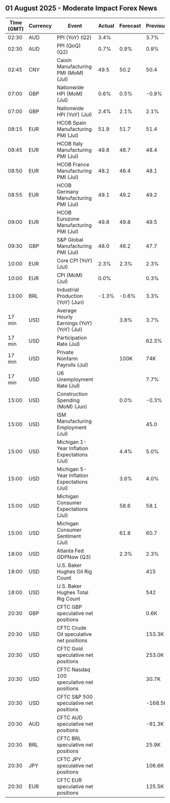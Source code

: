 ## 01 August 2025 - Moderate Impact Forex News

| Time (GMT) | Currency | Event | Actual | Forecast | Previous |
|------|----------|-------|--------|----------|----------|
| 02:30 | AUD | PPI (YoY) (Q2) | 3.4% |  | 3.7% |
| 02:30 | AUD | PPI (QoQ) (Q2) | 0.7% | 0.9% | 0.9% |
| 02:45 | CNY | Caixin Manufacturing PMI (MoM) (Jul) | 49.5 | 50.2 | 50.4 |
| 07:00 | GBP | Nationwide HPI (MoM) (Jul) | 0.6% | 0.5% | -0.9% |
| 07:00 | GBP | Nationwide HPI (YoY) (Jul) | 2.4% | 2.1% | 2.1% |
| 08:15 | EUR | HCOB Spain Manufacturing PMI (Jul) | 51.9 | 51.7 | 51.4 |
| 08:45 | EUR | HCOB Italy Manufacturing PMI (Jul) | 49.8 | 48.7 | 48.4 |
| 08:50 | EUR | HCOB France Manufacturing PMI (Jul) | 48.2 | 48.4 | 48.1 |
| 08:55 | EUR | HCOB Germany Manufacturing PMI (Jul) | 49.1 | 49.2 | 49.2 |
| 09:00 | EUR | HCOB Eurozone Manufacturing PMI (Jul) | 49.8 | 49.8 | 49.5 |
| 09:30 | GBP | S&P Global Manufacturing PMI (Jul) | 48.0 | 48.2 | 47.7 |
| 10:00 | EUR | Core CPI (YoY) (Jul) | 2.3% | 2.3% | 2.3% |
| 10:00 | EUR | CPI (MoM) (Jul) | 0.0% |  | 0.3% |
| 13:00 | BRL | Industrial Production (YoY) (Jun) | -1.3% | -0.6% | 3.3% |
| 17 min | USD | Average Hourly Earnings (YoY) (YoY) (Jul) |  | 3.8% | 3.7% |
| 17 min | USD | Participation Rate (Jul) |  |  | 62.3% |
| 17 min | USD | Private Nonfarm Payrolls (Jul) |  | 100K | 74K |
| 17 min | USD | U6 Unemployment Rate (Jul) |  |  | 7.7% |
| 15:00 | USD | Construction Spending (MoM) (Jun) |  | 0.0% | -0.3% |
| 15:00 | USD | ISM Manufacturing Employment (Jul) |  |  | 45.0 |
| 15:00 | USD | Michigan 1-Year Inflation Expectations (Jul) |  | 4.4% | 5.0% |
| 15:00 | USD | Michigan 5-Year Inflation Expectations (Jul) |  | 3.6% | 4.0% |
| 15:00 | USD | Michigan Consumer Expectations (Jul) |  | 58.6 | 58.1 |
| 15:00 | USD | Michigan Consumer Sentiment (Jul) |  | 61.8 | 60.7 |
| 18:00 | USD | Atlanta Fed GDPNow (Q3) |  | 2.3% | 2.3% |
| 18:00 | USD | U.S. Baker Hughes Oil Rig Count |  |  | 415 |
| 18:00 | USD | U.S. Baker Hughes Total Rig Count |  |  | 542 |
| 20:30 | GBP | CFTC GBP speculative net positions |  |  | 0.6K |
| 20:30 | USD | CFTC Crude Oil speculative net positions |  |  | 153.3K |
| 20:30 | USD | CFTC Gold speculative net positions |  |  | 253.0K |
| 20:30 | USD | CFTC Nasdaq 100 speculative net positions |  |  | 30.7K |
| 20:30 | USD | CFTC S&P 500 speculative net positions |  |  | -168.5K |
| 20:30 | AUD | CFTC AUD speculative net positions |  |  | -81.3K |
| 20:30 | BRL | CFTC BRL speculative net positions |  |  | 25.9K |
| 20:30 | JPY | CFTC JPY speculative net positions |  |  | 106.6K |
| 20:30 | EUR | CFTC EUR speculative net positions |  |  | 125.5K |
